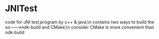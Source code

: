 # JNITest
code for JNI test,program by c++ &amp; java;\n
contains two ways to build the so--->ndk-build  and  CMake;\n
consider CMake is more convenient than ndk-build

